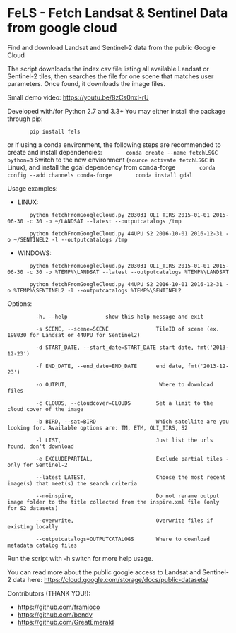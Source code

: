 # FeLS - Fetch Landsat & Sentinel Data from google cloud
Find and download Landsat and Sentinel-2 data from the public Google Cloud

The script downloads the index.csv file listing all available Landsat or Sentinel-2 tiles, then searches the file for one scene that matches user parameters.
Once found, it downloads the image files.

Small demo video: https://youtu.be/8zCs0nxl-rU

Developed with/for Python 2.7 and 3.3+
You may either install the package through pip:

`       pip install fels`

or if using a conda environment, the following steps are recommended to create and install dependencies:
`       conda create --name fetchLSGC python=3`
Switch to the new environment (`source activate fetchLSGC` in Linux), and install the gdal dependency from conda-forge
`       conda config --add channels conda-forge`
`       conda install gdal`

Usage examples:

 - LINUX:

`       python fetchFromGoogleCloud.py 203031 OLI_TIRS 2015-01-01 2015-06-30 -c 30 -o ~/LANDSAT --latest --outputcatalogs /tmp`

`       python fetchFromGoogleCloud.py 44UPU S2 2016-10-01 2016-12-31 -o ~/SENTINEL2 -l --outputcatalogs /tmp`

 - WINDOWS:

`       python fetchFromGoogleCloud.py 203031 OLI_TIRS 2015-01-01 2015-06-30 -c 30 -o %TEMP%\LANDSAT --latest --outputcatalogs %TEMP%\LANDSAT`

`       python fetchFromGoogleCloud.py 44UPU S2 2016-10-01 2016-12-31 -o %TEMP%\SENTINEL2 -l --outputcatalogs %TEMP%\SENTINEL2`

Options:

`         -h, --help            show this help message and exit`

`         -s SCENE, --scene=SCENE               TileID of scene (ex. 198030 for Landsat or 44UPU for Sentinel2)`

`         -d START_DATE, --start_date=START_DATE start date, fmt('2013-12-23')`

`         -f END_DATE, --end_date=END_DATE      end date, fmt('2013-12-23')`

`         -o OUTPUT,                             Where to download files`

`         -c CLOUDS, --cloudcover=CLOUDS        Set a limit to the cloud cover of the image`

`         -b BIRD, --sat=BIRD                   Which satellite are you looking for. Available options are: TM, ETM, OLI_TIRS, S2`

`         -l LIST,                              Just list the urls found, don't download`

`         -e EXCLUDEPARTIAL,                    Exclude partial tiles - only for Sentinel-2`

`         --latest LATEST,                      Choose the most recent image(s) that meet(s) the search criteria`

`         --noinspire,                          Do not rename output image folder to the title collected from the inspire.xml file (only for S2 datasets)`

`         --overwrite,                          Overwrite files if existing locally`

`         --outputcatalogs=OUTPUTCATALOGS       Where to download metadata catalog files`

Run the script with -h switch for more help usage.

You can read more about the public google access to Landsat and Sentinel-2 data here: https://cloud.google.com/storage/docs/public-datasets/

Contributors (THANK YOU!):
 - https://github.com/framioco
 - https://github.com/bendv
 - https://github.com/GreatEmerald
